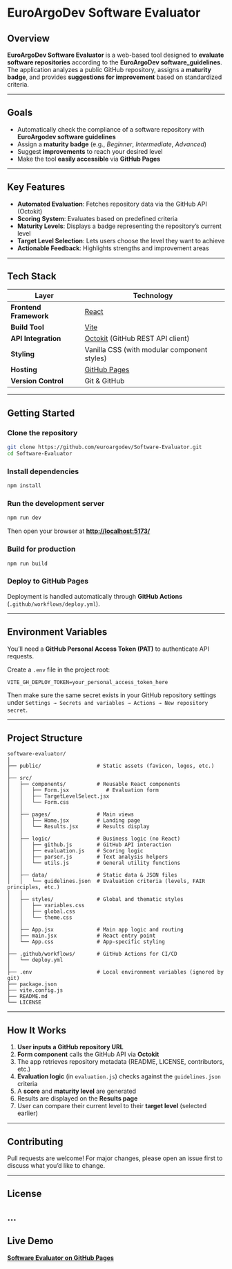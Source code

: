 # EuroArgoDev Software Evaluator

## Overview

**EuroArgoDev Software Evaluator** is a web-based tool designed to **evaluate software repositories** according to the **EuroArgoDev software_guidelines**.
The application analyzes a public GitHub repository, assigns a **maturity badge**, and provides **suggestions for improvement** based on standardized criteria.

---

## Goals

* Automatically check the compliance of a software repository with **EuroArgodev software guidelines**
* Assign a **maturity badge** (e.g., *Beginner*, *Intermediate*, *Advanced*)
* Suggest **improvements** to reach your desired level
* Make the tool **easily accessible** via **GitHub Pages**

---

## Key Features

*  **Automated Evaluation**: Fetches repository data via the GitHub API (Octokit)
*  **Scoring System**: Evaluates based on predefined criteria
*  **Maturity Levels**: Displays a badge representing the repository’s current level
*  **Target Level Selection**: Lets users choose the level they want to achieve
*  **Actionable Feedback**: Highlights strengths and improvement areas

---

## Tech Stack

| Layer                  | Technology                                                                |
| ---------------------- | ------------------------------------------------------------------------- |
| **Frontend Framework** | [React](https://react.dev)                                                |
| **Build Tool**         | [Vite](https://vitejs.dev)                                                |
| **API Integration**    | [Octokit](https://github.com/octokit/octokit.js) (GitHub REST API client) |
| **Styling**            | Vanilla CSS (with modular component styles)                               |
| **Hosting**            | [GitHub Pages](https://pages.github.com)                                  |
| **Version Control**    | Git & GitHub                                                              |

---

## Getting Started

###  Clone the repository

```bash
git clone https://github.com/euroargodev/Software-Evaluator.git
cd Software-Evaluator
```

###  Install dependencies

```bash
npm install
```

###  Run the development server

```bash
npm run dev
```

Then open your browser at **[http://localhost:5173/](http://localhost:5173/)**

###  Build for production

```bash
npm run build
```

###  Deploy to GitHub Pages

Deployment is handled automatically through **GitHub Actions** (`.github/workflows/deploy.yml`).

---

## Environment Variables

You’ll need a **GitHub Personal Access Token (PAT)** to authenticate API requests.

Create a `.env` file in the project root:

```
VITE_GH_DEPLOY_TOKEN=your_personal_access_token_here
```

Then make sure the same secret exists in your GitHub repository settings under
`Settings → Secrets and variables → Actions → New repository secret`.

---

## Project Structure

```
software-evaluator/
│
├── public/                  # Static assets (favicon, logos, etc.)
│
├── src/
│   ├── components/          # Reusable React components
│   │   ├── Form.jsx            # Evaluation form
│   │   ├── TargetLevelSelect.jsx
│   │   └── Form.css
│   │
│   ├── pages/               # Main views
│   │   ├── Home.jsx         # Landing page
│   │   └── Results.jsx      # Results display
│   │
│   ├── logic/               # Business logic (no React)
│   │   ├── github.js        # GitHub API interaction
│   │   ├── evaluation.js    # Scoring logic
│   │   ├── parser.js        # Text analysis helpers
│   │   └── utils.js         # General utility functions
│   │
│   ├── data/                # Static data & JSON files
│   │   └── guidelines.json  # Evaluation criteria (levels, FAIR principles, etc.)
│   │
│   ├── styles/              # Global and thematic styles
│   │   ├── variables.css
│   │   ├── global.css
│   │   └── theme.css
│   │
│   ├── App.jsx              # Main app logic and routing
│   ├── main.jsx             # React entry point
│   └── App.css              # App-specific styling
│
├── .github/workflows/       # GitHub Actions for CI/CD
│   └── deploy.yml
│
├── .env                     # Local environment variables (ignored by git)
├── package.json
├── vite.config.js
├── README.md
└── LICENSE
```

---

## How It Works

1. **User inputs a GitHub repository URL**
2. **Form component** calls the GitHub API via **Octokit**
3. The app retrieves repository metadata (README, LICENSE, contributors, etc.)
4. **Evaluation logic** (in `evaluation.js`) checks against the `guidelines.json` criteria
5. A **score** and **maturity level** are generated
6. Results are displayed on the **Results page**
7. User can compare their current level to their **target level** (selected earlier)

---

## Contributing

Pull requests are welcome!
For major changes, please open an issue first to discuss what you’d like to change.

---

## License

...
---

## Live Demo

 [**Software Evaluator on GitHub Pages**](https://euroargodev.github.io/Software-Evaluator/)
